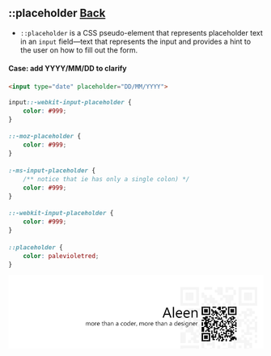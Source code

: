 ## ::placeholder [**Back**](./../pseudoClass.md)

- `::placeholder` is a CSS pseudo-element that represents placeholder text in an `input` field—text that represents the input and provides a hint to the user on how to fill out the form.

#### Case: add YYYY/MM/DD to clarify

```html
<input type="date" placeholder="DD/MM/YYYY">
```

```css
input::-webkit-input-placeholder {
    color: #999;
}

::-moz-placeholder {
    color: #999;
}

:-ms-input-placeholder {
    /** notice that ie has only a single colon) */
    color: #999;
}

::-webkit-input-placeholder {
    color: #999;
}

::placeholder {
    color: palevioletred;
}
```



<a href="http://aleen42.github.io/" target="_blank" ><img src="./../../../pic/tail.gif"></a>